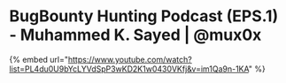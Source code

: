 # BugBounty Hunting Podcast (EPS.1) - Muhammed K. Sayed | @mux0x

{% embed url="https://www.youtube.com/watch?list=PL4du0U9bYcLYVdSpP3wKD2K1w0430VKfj&v=im1Qa9n-1KA" %}
